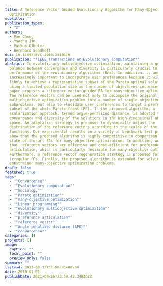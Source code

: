 ```yaml
---
title: A Reference Vector Guided Evolutionary Algorithm for Many-Objective
  Optimization
subtitle: ""
publication_types:
  - "2"
authors:
  - Ran Cheng
  - Yaochu Jin
  - Markus Olhofer
  - Bernhard Sendhoff
doi: 10.1109/TEVC.2016.2519378
publication: "*IEEE Transactions on Evolutionary Computation*"
abstract: In evolutionary multiobjective optimization, maintaining a good
  balance between convergence and diversity is particularly crucial to the
  performance of the evolutionary algorithms (EAs). In addition, it becomes
  increasingly important to incorporate user preferences because it will be less
  likely to achieve a representative subset of the Pareto-optimal solutions
  using a limited population size as the number of objectives increases. This
  paper proposes a reference vector-guided EA for many-objective optimization.
  The reference vectors can be used not only to decompose the original
  multiobjective optimization problem into a number of single-objective
  subproblems, but also to elucidate user preferences to target a preferred
  subset of the whole Pareto front (PF). In the proposed algorithm, a
  scalarization approach, termed angle-penalized distance, is adopted to balance
  convergence and diversity of the solutions in the high-dimensional objective
  space. An adaptation strategy is proposed to dynamically adjust the
  distribution of the reference vectors according to the scales of the objective
  functions. Our experimental results on a variety of benchmark test problems
  show that the proposed algorithm is highly competitive in comparison with five
  state-of-the-art EAs for many-objective optimization. In addition, we show
  that reference vectors are effective and cost-efficient for preference
  articulation, which is particularly desirable for many-objective optimization.
  Furthermore, a reference vector regeneration strategy is proposed for handling
  irregular PFs. Finally, the proposed algorithm is extended for solving
  constrained many-objective optimization problems.
draft: false
featured: true
tags:
  - '"Convergence"'
  - '"Evolutionary computation"'
  - '"Sociology"'
  - '"Pareto optimization"'
  - '"many-objective optimization"'
  - '"Linear programming"'
  - '"evolutionary multiobjective optimization"'
  - '"diversity"'
  - '"preference articulation"'
  - '"reference vector"'
  - '"Angle-penalized distance (APD)"'
  - '"convergence"'
categories: []
projects: []
image:
  caption: ""
  focal_point: ""
  preview_only: false
summary: ""
lastmod: 2021-08-27T07:59:42+08:00
date: 2016-01-01
publishDate: 2021-08-26T23:59:42.349362Z
---
```

